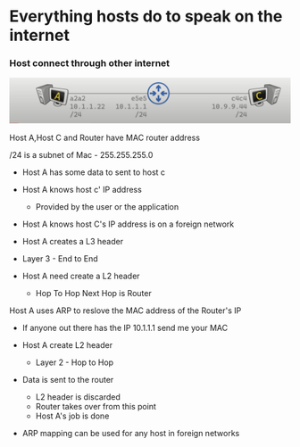 # Everything hosts do to speak on the internet 

### Host connect through other internet

![Alt text](image-1.png)

Host A,Host C and Router have MAC router address

/24 is a subnet of Mac - 255.255.255.0

- Host A has some data to sent to host c
 - Host A knows host c' IP address
    - Provided by the user or the application 
 - Host A knows host C's IP address is on a foreign network

 - Host A creates a L3 header 

  - Layer 3 - End to End 
- Host A need create a L2 header 
  - Hop To Hop 
  Next Hop is Router 

Host A uses ARP to reslove the MAC address of the Router's IP
- If anyone out there has the IP 10.1.1.1 send me your MAC

- Host A create L2 header 
 
    - Layer 2 - Hop to Hop

- Data is sent to the router
    - L2 header is discarded 
    - Router takes over from this point
    - Host A's job is done
- ARP mapping can be used for any host in foreign networks